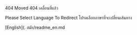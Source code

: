 404 Moved
404 เคลื่อนที่แล้ว

Please Select Language To Redirect
โปรดเลือกภาษาที่จะเปลี่ยนเส้นทาง

[English](. สมัย/readme_en.md
